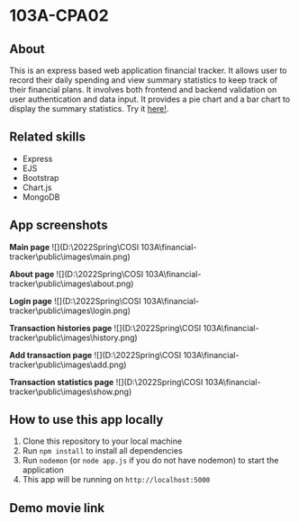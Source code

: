# 103A-CPA02

## About

This is an express based web application financial tracker. It allows user to record their daily spending and view summary statistics to keep track of their financial plans. It involves both frontend and backend validation on user authentication and data input. It provides a pie chart and a bar chart to display the summary statistics. Try it <a href="https://ximengli-cpa02.herokuapp.com/">here!</a>.


## Related skills

<ul>
 <li>Express </li>
 <li>EJS </li>
 <li>Bootstrap </li>
 <li>Chart.js </li>
 <li>MongoDB </li>
</ul>

## App screenshots

**Main page**
![](D:\2022Spring\COSI 103A\financial-tracker\public\images\main.png)

**About page**
![](D:\2022Spring\COSI 103A\financial-tracker\public\images\about.png)

**Login page**
![](D:\2022Spring\COSI 103A\financial-tracker\public\images\login.png)

**Transaction histories page**
![](D:\2022Spring\COSI 103A\financial-tracker\public\images\history.png)

**Add transaction page**
![](D:\2022Spring\COSI 103A\financial-tracker\public\images\add.png)

**Transaction statistics page**
![](D:\2022Spring\COSI 103A\financial-tracker\public\images\show.png)


## How to use this app locally

1. Clone this repository to your local machine
2. Run `npm install` to install all dependencies
3. Run `nodemon` (or `node app.js` if you do not have nodemon) to start the application
4. This app will be running on `http://localhost:5000`


## Demo movie link